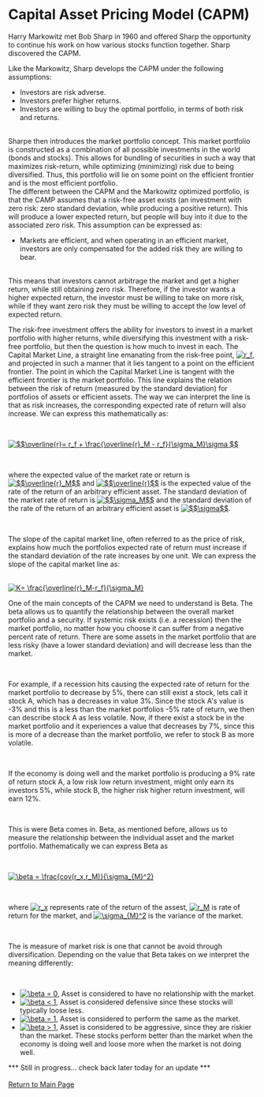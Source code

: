 # Capital Asset Pricing Model (CAPM)

Harry Markowitz met Bob Sharp in 1960 and offered Sharp the opportunity to continue his work on how various stocks function together. Sharp discovered the CAPM.
<br>

Like the Markowitz, Sharp develops the CAPM under the following assumptions:

* Investors are risk adverse.
* Investors prefer higher returns.
* Investors are willing to buy the optimal portfolio, in terms of both risk and returns.
<br>
Sharpe then introduces the market portfolio concept. This market portfolio is constructed as a combination of all possible investments in the world (bonds and stocks). This allows for bundling of securities in such a way that maximizes risk-return, while optimizing (minimizing) risk due to being diversified. Thus, this portfolio will lie on some point on the efficient frontier and is the most efficient portfolio.
<br>
The different between the CAPM and the Markowitz optimized portfolio, is that the CAMP assumes that a risk-free asset exists (an investment with zero risk: zero standard deviation, while producing a positive return). This will produce a lower expected return, but people will buy into it due to the associated zero risk. This assumption can be expressed as: 
<br>

 * Markets are efficient, and when operating in an efficient market, investors are only compensated for the added risk they are willing to bear. 
 
  <br>
This means that investors cannot arbitrage the market and get a higher return, while still obtaining zero risk. Therefore, if the investor wants a higher expected return, the investor must be willing to take on more risk, while if they want zero risk they must be willing to accept the low level of expected return. 

  <br>
  
The risk-free investment offers the ability for investors to invest in a market portfolio with higher returns, while diversifying this investment with a risk-free portfolio, but then the question is how much to invest in each. The Capital Market Line, a straight line emanating from the risk-free point, <a href="https://www.codecogs.com/eqnedit.php?latex=r_f" target="_blank"><img src="https://latex.codecogs.com/gif.latex?r_f" title="r_f" /></a>, and projected in such a manner that it lies tangent to a point on the efficient frontier. The point in which the Capital Market Line is tangent with the efficient frontier is the market portfolio. This line explains the relation between the risk of return (measured by the standard deviation) for portfolios of assets or efficient assets. The way we can interpret the line is that as risk increases, the corresponding expected rate of return will also increase. We can express this mathematically as:

<br>

 <a href="https://www.codecogs.com/eqnedit.php?latex=$$\overline{r}=&space;r_f&space;&plus;&space;\frac{\overline{r}_M&space;-&space;r_f}{\sigma_M}\sigma&space;$$" target="_blank"><img src="https://latex.codecogs.com/gif.latex?$$\overline{r}=&space;r_f&space;&plus;&space;\frac{\overline{r}_M&space;-&space;r_f}{\sigma_M}\sigma&space;$$" title="$$\overline{r}= r_f + \frac{\overline{r}_M - r_f}{\sigma_M}\sigma $$" /></a>
 
 <br>
 
where the expected value  of the market rate or return is <a href="https://www.codecogs.com/eqnedit.php?latex=$$\overline{r}_M$$" target="_blank"><img src="https://latex.codecogs.com/gif.latex?$$\overline{r}_M$$" title="$$\overline{r}_M$$" /></a>  and <a href="https://www.codecogs.com/eqnedit.php?latex=$$\overline{r}$$" target="_blank"><img src="https://latex.codecogs.com/gif.latex?$$\overline{r}$$" title="$$\overline{r}$$" /></a>  is the expected value of the rate of the return of an arbitrary efficient asset. The standard deviation of the market rate of return is <a href="https://www.codecogs.com/eqnedit.php?latex=$$\sigma_M$$" target="_blank"><img src="https://latex.codecogs.com/gif.latex?$$\sigma_M$$" title="$$\sigma_M$$" /></a> and the standard deviation of the rate of the return of an arbitrary efficient asset is <a href="https://www.codecogs.com/eqnedit.php?latex=$$\sigma$$" target="_blank"><img src="https://latex.codecogs.com/gif.latex?$$\sigma$$" title="$$\sigma$$" /></a>.
 
 <br>
 
 The slope of the capital market line, often referred to as the price of risk, explains how much the portfolios expected rate of return must increase if the standard deviation of the rate increases by one unit. We can express the slope of the capital market line as:
 
 <br> 
 <a href="https://www.codecogs.com/eqnedit.php?latex=K=&space;\frac{\overline{r}_M-r_f}{\sigma_M}" target="_blank"><img src="https://latex.codecogs.com/gif.latex?K=&space;\frac{\overline{r}_M-r_f}{\sigma_M}" title="K= \frac{\overline{r}_M-r_f}{\sigma_M}" /></a>
 <br> 
 
One of the main concepts of the CAPM we need to understand is Beta. The beta allows us to quantify the relationship between the overall market portfolio and a security. If systemic risk exists (i.e. a recession) then the market portfolio, no matter how you choose it can suffer from a negative percent rate of return. There are some assets in the market portfolio that are less risky (have a lower standard deviation) and will decrease less than the market.

<br>

For example, if a recession hits causing the expected rate of return for the market portfolio to decrease by 5%, there can still exist a stock, lets call it stock A, which has a decreases in value 3%. Since the stock A's value is -3% and this is a less  than the market portfolios -5% rate of return, we then can describe stock A as less volatile. Now, if there exist a stock be in the market portfolio and it experiences a value that decreases by 7%, since this is more of a decrease than the market portfolio, we refer to stock B as more volatile.
 
<br>

If the economy is doing well and the market portfolio is producing a 9% rate of return stock A, a low risk low return investment, might only earn its investors 5%, while stock B, the higher risk higher return investment, will earn 12%.

<br> 

This is were Beta comes in. Beta, as mentioned before, allows us to measure the relationship between the individual asset and the market portfolio. Mathematically we can express Beta as

<br>

<a href="https://www.codecogs.com/eqnedit.php?latex=\beta&space;=&space;\frac{cov(r_x,r_M)}{\sigma_{M}^2}" target="_blank"><img src="https://latex.codecogs.com/gif.latex?\beta&space;=&space;\frac{cov(r_x,r_M)}{\sigma_{M}^2}" title="\beta = \frac{cov(r_x,r_M)}{\sigma_{M}^2}" /></a>

<br>

where <a href="https://www.codecogs.com/eqnedit.php?latex=r_x" target="_blank"><img src="https://latex.codecogs.com/gif.latex?r_x" title="r_x" /></a> represents rate of the return of the assest, <a href="https://www.codecogs.com/eqnedit.php?latex=r_M" target="_blank"><img src="https://latex.codecogs.com/gif.latex?r_M" title="r_M" /></a> is rate of return for the market, and  <a href="https://www.codecogs.com/eqnedit.php?latex=\sigma_{M}^2" target="_blank"><img src="https://latex.codecogs.com/gif.latex?\sigma_{M}^2" title="\sigma_{M}^2" /></a> is the variance of the market. 

<br>

The is measure of market risk is one that cannot be avoid through diversification. Depending on the value that Beta takes on we interpret the meaning differently:

<br>

* <a href="https://www.codecogs.com/eqnedit.php?latex=\beta&space;=&space;0" target="_blank"><img src="https://latex.codecogs.com/gif.latex?\beta&space;=&space;0" title="\beta = 0" /></a>, Asset is considered to have no relationship with the market. 
* <a href="https://www.codecogs.com/eqnedit.php?latex=\beta&space;<&space;1" target="_blank"><img src="https://latex.codecogs.com/gif.latex?\beta&space;<&space;1" title="\beta < 1" /></a>,  Asset is considered defensive since  these stocks will typically loose less. 
* <a href="https://www.codecogs.com/eqnedit.php?latex=\beta&space;=&space;1" target="_blank"><img src="https://latex.codecogs.com/gif.latex?\beta&space;=&space;1" title="\beta = 1" /></a>,  Asset is considered to perform the same as the market.
* <a href="https://www.codecogs.com/eqnedit.php?latex=\beta&space;>&space;1" target="_blank"><img src="https://latex.codecogs.com/gif.latex?\beta&space;>&space;1" title="\beta > 1" /></a>,  Asset is considered to be aggressive, since they are riskier than the market. These stocks perform better than the market when the economy is doing well and loose more when the market is not doing well.

*** Still in progress... check back later today for an update ***
<br><br>
<a href="https://obrianbl.github.io/">Return to Main Page</a>
